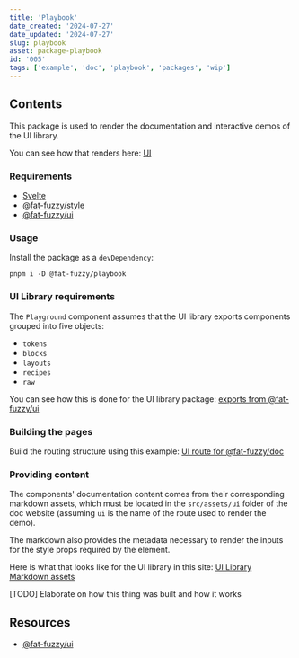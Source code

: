 ```yaml
---
title: 'Playbook'
date_created: '2024-07-27'
date_updated: '2024-07-27'
slug: playbook
asset: package-playbook
id: '005'
tags: ['example', 'doc', 'playbook', 'packages', 'wip']
---
```


## Contents

This package is used to render the documentation and interactive demos of the UI library.

You can see how that renders here: [UI](/ui)

### Requirements

- [Svelte](https://svelte.dev/)
- [@fat-fuzzy/style](https://github.com/fat-fuzzy/rocks/tree/main/packages/style)
- [@fat-fuzzy/ui](https://github.com/fat-fuzzy/rocks/tree/main/packages/ui)

### Usage

Install the package as a `devDependency`:

```shell
pnpm i -D @fat-fuzzy/playbook
```

### UI Library requirements

The `Playground` component assumes that the UI library exports components grouped into five objects:

- `tokens`
- `blocks`
- `layouts`
- `recipes`
- `raw`

You can see how this is done for the UI library package: [exports from @fat-fuzzy/ui](https://github.com/fat-fuzzy/rocks/blob/main/packages/ui/src/lib/index.ts)

### Building the pages

Build the routing structure using this example: [UI route for @fat-fuzzy/doc](https://github.com/fat-fuzzy/rocks/tree/main/apps/doc/src/routes/(rails)/ui)

### Providing content

The components' documentation content comes from their corresponding markdown assets, which must be located in the `src/assets/ui` folder of the doc website (assuming `ui` is the name of the route used to render the demo).

The markdown also provides the metadata necessary to render the inputs for the style props required by the element.

Here is what that looks like for the UI library in this site: [UI Library Markdown assets](https://github.com/fat-fuzzy/rocks/tree/main/apps/doc/src/assets/ui)

[TODO] Elaborate on how this thing was built and how it works

## Resources

- [@fat-fuzzy/ui](https://github.com/fat-fuzzy/rocks/tree/main/packages/ui)
